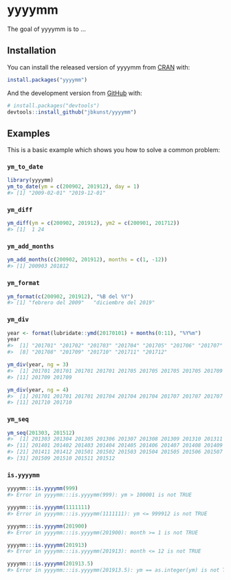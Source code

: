 
<!-- README.md is generated from README.Rmd. Please edit that file -->

# yyyymm

<!-- badges: start -->

<!-- badges: end -->

The goal of yyyymm is to …

## Installation

You can install the released version of yyyymm from
[CRAN](https://CRAN.R-project.org) with:

``` r
install.packages("yyyymm")
```

And the development version from [GitHub](https://github.com/) with:

``` r
# install.packages("devtools")
devtools::install_github("jbkunst/yyyymm")
```

## Examples

This is a basic example which shows you how to solve a common problem:

### `ym_to_date`

``` r
library(yyyymm)
ym_to_date(ym = c(200902, 201912), day = 1)
#> [1] "2009-02-01" "2019-12-01"
```

### `ym_diff`

``` r
ym_diff(ym = c(200902, 201912), ym2 = c(200901, 201712))
#> [1]  1 24
```

### `ym_add_months`

``` r
ym_add_months(c(200902, 201912), months = c(1, -12))
#> [1] 200903 201812
```

### `ym_format`

``` r
ym_format(c(200902, 201912), "%B del %Y")
#> [1] "febrero del 2009"   "diciembre del 2019"
```

### `ym_div`

``` r
year <- format(lubridate::ymd(20170101) + months(0:11), "%Y%m")
year
#>  [1] "201701" "201702" "201703" "201704" "201705" "201706" "201707"
#>  [8] "201708" "201709" "201710" "201711" "201712"

ym_div(year, ng = 3)
#>  [1] 201701 201701 201701 201701 201705 201705 201705 201705 201709 201709
#> [11] 201709 201709

ym_div(year, ng = 4)
#>  [1] 201701 201701 201701 201704 201704 201704 201707 201707 201707 201710
#> [11] 201710 201710
```

### `ym_seq`

``` r
ym_seq(201303, 201512)
#>  [1] 201303 201304 201305 201306 201307 201308 201309 201310 201311 201312
#> [11] 201401 201402 201403 201404 201405 201406 201407 201408 201409 201410
#> [21] 201411 201412 201501 201502 201503 201504 201505 201506 201507 201508
#> [31] 201509 201510 201511 201512
```

### `is.yyyymm`

``` r
yyyymm:::is.yyyymm(999)
#> Error in yyyymm:::is.yyyymm(999): ym > 100001 is not TRUE

yyyymm:::is.yyyymm(1111111)
#> Error in yyyymm:::is.yyyymm(1111111): ym <= 999912 is not TRUE

yyyymm:::is.yyyymm(201900)
#> Error in yyyymm:::is.yyyymm(201900): month >= 1 is not TRUE

yyyymm:::is.yyyymm(201913)
#> Error in yyyymm:::is.yyyymm(201913): month <= 12 is not TRUE

yyyymm:::is.yyyymm(201913.5)
#> Error in yyyymm:::is.yyyymm(201913.5): ym == as.integer(ym) is not TRUE
```
